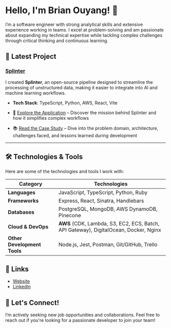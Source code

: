 # Hello, I'm Brian Ouyang! 👋

I’m a software engineer with strong analytical skills and extensive experience working in teams. I excel at problem-solving and am passionate about expanding my technical expertise while tackling complex challenges through critical thinking and continuous learning.

## 🚀 Latest Project

### [Splinter](https://github.com/splinter-app)
I created **Splinter**, an open-source pipeline designed to streamline the processing of unstructured data, making it easier to integrate into AI and machine learning workflows.

- **Tech Stack**: TypeScript, Python, AWS, React, Vite

- 🌟 [Explore the Application](https://splinter-app.github.io/) – Discover the mission behind Splinter and how it simplifies complex workflows
- 📚 [Read the Case Study](https://splinter-app.github.io/case-study) – Dive into the problem domain, architecture, challenges faced, and lessons learned during development

---

## 🛠️ Technologies & Tools

Here are some of the technologies and tools I work with:

| **Category**           | **Technologies**                                                                                     |
|------------------------|------------------------------------------------------------------------------------------------------|
| **Languages**          | JavaScript, TypeScript, Python, Ruby                                                                  |
| **Frameworks**         | Express, React, Sinatra, Handlebars                                                                  |
| **Databases**          | PostgreSQL, MongoDB, AWS DynamoDB, Pinecone                                                          |
| **Cloud & DevOps**     | **AWS** (CDK, Lambda, S3, EC2, ECS, Batch, API Gateway), DigitalOcean, Docker, Nginx                |
| **Other Development Tools** | Node.js, Jest, Postman, Git/GitHub, Trello                                                      |


## 🔗 Links

- [Website](https://brianouyang.com/)
- [LinkedIn](https://www.linkedin.com/in/ouyangbrian/)

## 💬 Let's Connect!

I’m actively seeking new job opportunities and collaborations. Feel free to reach out if you're looking for a passionate developer to join your team!
